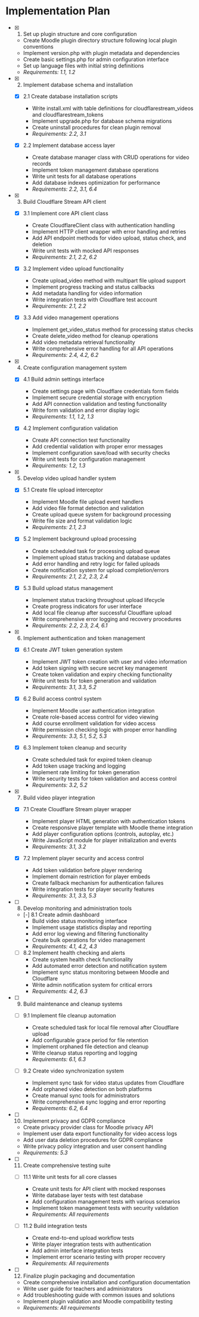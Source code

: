 # Implementation Plan

- [x] 1. Set up plugin structure and core configuration
  - Create Moodle plugin directory structure following local plugin conventions
  - Implement version.php with plugin metadata and dependencies
  - Create basic settings.php for admin configuration interface
  - Set up language files with initial string definitions
  - _Requirements: 1.1, 1.2_

- [x] 2. Implement database schema and installation
  - [x] 2.1 Create database installation scripts
    - Write install.xml with table definitions for cloudflarestream_videos and cloudflarestream_tokens
    - Implement upgrade.php for database schema migrations
    - Create uninstall procedures for clean plugin removal
    - _Requirements: 2.2, 3.1_

  - [x] 2.2 Implement database access layer
    - Create database manager class with CRUD operations for video records
    - Implement token management database operations
    - Write unit tests for all database operations
    - Add database indexes optimization for performance
    - _Requirements: 2.2, 3.1, 6.4_

- [x] 3. Build Cloudflare Stream API client
  - [x] 3.1 Implement core API client class
    - Create CloudflareClient class with authentication handling
    - Implement HTTP client wrapper with error handling and retries
    - Add API endpoint methods for video upload, status check, and deletion
    - Write unit tests with mocked API responses
    - _Requirements: 2.1, 2.2, 6.2_

  - [x] 3.2 Implement video upload functionality
    - Create upload_video method with multipart file upload support
    - Implement progress tracking and status callbacks
    - Add metadata handling for video information
    - Write integration tests with Cloudflare test account
    - _Requirements: 2.1, 2.2_

  - [x] 3.3 Add video management operations
    - Implement get_video_status method for processing status checks
    - Create delete_video method for cleanup operations
    - Add video metadata retrieval functionality
    - Write comprehensive error handling for all API operations
    - _Requirements: 2.4, 4.2, 6.2_

- [x] 4. Create configuration management system
  - [x] 4.1 Build admin settings interface
    - Create settings page with Cloudflare credentials form fields
    - Implement secure credential storage with encryption
    - Add API connection validation and testing functionality
    - Write form validation and error display logic
    - _Requirements: 1.1, 1.2, 1.3_

  - [x] 4.2 Implement configuration validation
    - Create API connection test functionality
    - Add credential validation with proper error messages
    - Implement configuration save/load with security checks
    - Write unit tests for configuration management
    - _Requirements: 1.2, 1.3_

- [x] 5. Develop video upload handler system
  - [x] 5.1 Create file upload interceptor
    - Implement Moodle file upload event handlers
    - Add video file format detection and validation
    - Create upload queue system for background processing
    - Write file size and format validation logic
    - _Requirements: 2.1, 2.3_

  - [x] 5.2 Implement background upload processing
    - Create scheduled task for processing upload queue
    - Implement upload status tracking and database updates
    - Add error handling and retry logic for failed uploads
    - Create notification system for upload completion/errors
    - _Requirements: 2.1, 2.2, 2.3, 2.4_

  - [x] 5.3 Build upload status management
    - Implement status tracking throughout upload lifecycle
    - Create progress indicators for user interface
    - Add local file cleanup after successful Cloudflare upload
    - Write comprehensive error logging and recovery procedures
    - _Requirements: 2.2, 2.3, 2.4, 6.1_

- [x] 6. Implement authentication and token management
  - [x] 6.1 Create JWT token generation system
    - Implement JWT token creation with user and video information
    - Add token signing with secure secret key management
    - Create token validation and expiry checking functionality
    - Write unit tests for token generation and validation
    - _Requirements: 3.1, 3.3, 5.2_

  - [x] 6.2 Build access control system
    - Implement Moodle user authentication integration
    - Create role-based access control for video viewing
    - Add course enrollment validation for video access
    - Write permission checking logic with proper error handling
    - _Requirements: 3.3, 5.1, 5.2, 5.3_

  - [x] 6.3 Implement token cleanup and security
    - Create scheduled task for expired token cleanup
    - Add token usage tracking and logging
    - Implement rate limiting for token generation
    - Write security tests for token validation and access control
    - _Requirements: 3.2, 5.2_

- [x] 7. Build video player integration
  - [x] 7.1 Create Cloudflare Stream player wrapper
    - Implement player HTML generation with authentication tokens
    - Create responsive player template with Moodle theme integration
    - Add player configuration options (controls, autoplay, etc.)
    - Write JavaScript module for player initialization and events
    - _Requirements: 3.1, 3.2_

  - [x] 7.2 Implement player security and access control
    - Add token validation before player rendering
    - Implement domain restriction for player embeds
    - Create fallback mechanism for authentication failures
    - Write integration tests for player security features
    - _Requirements: 3.1, 3.3, 5.3_

- [ ] 8. Develop monitoring and administration tools
  - [-] 8.1 Create admin dashboard
    - Build video status monitoring interface
    - Implement usage statistics display and reporting
    - Add error log viewing and filtering functionality
    - Create bulk operations for video management
    - _Requirements: 4.1, 4.2, 4.3_

  - [ ] 8.2 Implement health checking and alerts
    - Create system health check functionality
    - Add automated error detection and notification system
    - Implement sync status monitoring between Moodle and Cloudflare
    - Write admin notification system for critical errors
    - _Requirements: 4.2, 6.3_

- [ ] 9. Build maintenance and cleanup systems
  - [ ] 9.1 Implement file cleanup automation
    - Create scheduled task for local file removal after Cloudflare upload
    - Add configurable grace period for file retention
    - Implement orphaned file detection and cleanup
    - Write cleanup status reporting and logging
    - _Requirements: 6.1, 6.3_

  - [ ] 9.2 Create video synchronization system
    - Implement sync task for video status updates from Cloudflare
    - Add orphaned video detection on both platforms
    - Create manual sync tools for administrators
    - Write comprehensive sync logging and error reporting
    - _Requirements: 6.2, 6.4_

- [ ] 10. Implement privacy and GDPR compliance
  - Create privacy provider class for Moodle privacy API
  - Implement user data export functionality for video access logs
  - Add user data deletion procedures for GDPR compliance
  - Write privacy policy integration and user consent handling
  - _Requirements: 5.3_

- [ ] 11. Create comprehensive testing suite
  - [ ] 11.1 Write unit tests for all core classes
    - Create unit tests for API client with mocked responses
    - Write database layer tests with test database
    - Add configuration management tests with various scenarios
    - Implement token management tests with security validation
    - _Requirements: All requirements_

  - [ ] 11.2 Build integration tests
    - Create end-to-end upload workflow tests
    - Write player integration tests with authentication
    - Add admin interface integration tests
    - Implement error scenario testing with proper recovery
    - _Requirements: All requirements_

- [ ] 12. Finalize plugin packaging and documentation
  - Create comprehensive installation and configuration documentation
  - Write user guide for teachers and administrators
  - Add troubleshooting guide with common issues and solutions
  - Implement plugin validation and Moodle compatibility testing
  - _Requirements: All requirements_